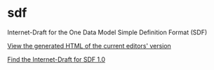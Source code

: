 # sdf
Internet-Draft for the One Data Model Simple Definition Format (SDF)

[View the generated HTML of the current editors' version][sdf.html]

[Find the Internet-Draft for SDF 1.0][I-D]

[sdf.html]: https://onedm.org/SDF/sdf.html
[I-D]: https://www.ietf.org/id/draft-onedm-t2trg-sdf-00.html
